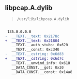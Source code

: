 ## libpcap.A.dylib

> `/usr/lib/libpcap.A.dylib`

```diff

 135.0.0.0.0
-  __TEXT.__text: 0x2178c
+  __TEXT.__text: 0x21804
   __TEXT.__auth_stubs: 0x620
   __TEXT.__const: 0xc340
-  __TEXT.__cstring: 0x6d83
+  __TEXT.__cstring: 0x6d7c
   __TEXT.__unwind_info: 0x618
   __DATA_CONST.__got: 0x20
   __DATA_CONST.__const: 0x14a8

```
